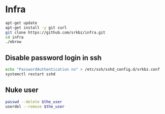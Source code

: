 # Infra

```bash
apt-get update
apt-get install -y git curl
git clone https://github.com/srkbz/infra.git
cd infra
./ebrow
```

## Disable password login in ssh

```bash
echo "PasswordAuthentication no" > /etc/ssh/sshd_config.d/srkbz.conf
systemctl restart sshd
```

## Nuke user

```bash
passwd --delete $the_user
userdel --remove $the_user
```
